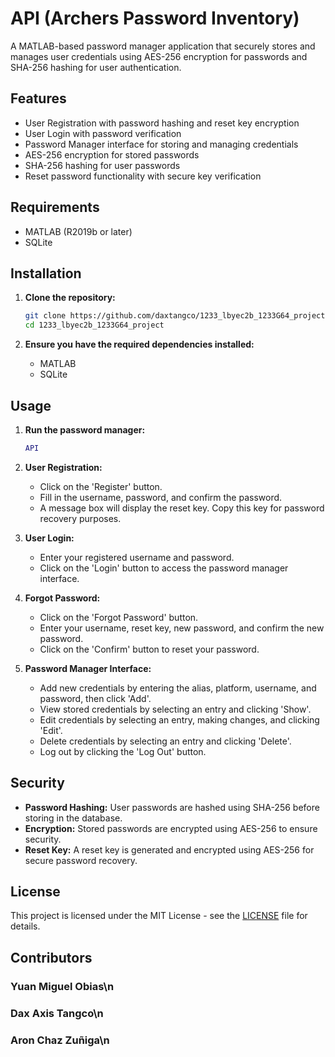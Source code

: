 # API (Archers Password Inventory)

A MATLAB-based password manager application that securely stores and manages user credentials using AES-256 encryption for passwords and SHA-256 hashing for user authentication.

## Features

- User Registration with password hashing and reset key encryption
- User Login with password verification
- Password Manager interface for storing and managing credentials
- AES-256 encryption for stored passwords
- SHA-256 hashing for user passwords
- Reset password functionality with secure key verification

## Requirements

- MATLAB (R2019b or later)
- SQLite

## Installation

1. **Clone the repository:**
    ```bash
    git clone https://github.com/daxtangco/1233_lbyec2b_1233G64_project.git
    cd 1233_lbyec2b_1233G64_project
    ```

2. **Ensure you have the required dependencies installed:**
    - MATLAB
    - SQLite

## Usage

1. **Run the password manager:**
    ```matlab
    API
    ```

2. **User Registration:**
    - Click on the 'Register' button.
    - Fill in the username, password, and confirm the password.
    - A message box will display the reset key. Copy this key for password recovery purposes.

3. **User Login:**
    - Enter your registered username and password.
    - Click on the 'Login' button to access the password manager interface.

4. **Forgot Password:**
    - Click on the 'Forgot Password' button.
    - Enter your username, reset key, new password, and confirm the new password.
    - Click on the 'Confirm' button to reset your password.

5. **Password Manager Interface:**
    - Add new credentials by entering the alias, platform, username, and password, then click 'Add'.
    - View stored credentials by selecting an entry and clicking 'Show'.
    - Edit credentials by selecting an entry, making changes, and clicking 'Edit'.
    - Delete credentials by selecting an entry and clicking 'Delete'.
    - Log out by clicking the 'Log Out' button.

## Security

- **Password Hashing:** User passwords are hashed using SHA-256 before storing in the database.
- **Encryption:** Stored passwords are encrypted using AES-256 to ensure security.
- **Reset Key:** A reset key is generated and encrypted using AES-256 for secure password recovery.

## License

This project is licensed under the MIT License - see the [LICENSE](LICENSE) file for details.

## Contributors
### Yuan Miguel Obias\n
### Dax Axis Tangco\n
### Aron Chaz Zuñiga\n

